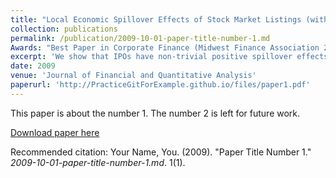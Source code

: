 ```yaml
---
title: "Local Economic Spillover Effects of Stock Market Listings (with Alexander Butler and Larry Fauver)"
collection: publications
permalink: /publication/2009-10-01-paper-title-number-1.md
Awards: "Best Paper in Corporate Finance (Midwest Finance Association 2018) +  Best Paper in Investments (Eastern Finance Association 2018)"
excerpt: 'We show that IPOs have non-trivial positive spillover effects on local labor markets, business environments, consumer spending, real estate, and migration. We mitigate endogeneity concerns about unobserved heterogeneity with restrictive geographic fixed effects coupled with a matching procedure. We show that it is the listing decision, which encompasses both a wealth and liquidity shock, that induces economic spillovers. Conditional on an IPO occurring, we estimate that an additional $10 million in IPO proceeds is associated with an extra 41 jobs and 0.7 new establishments locally.'
date: 2009
venue: 'Journal of Financial and Quantitative Analysis'
paperurl: 'http://PracticeGitForExample.github.io/files/paper1.pdf'
---
```

This paper is about the number 1. The number 2 is left for future work.

[Download paper here](http://PracticeGitForExample.github.io/files/paper1.pdf)

Recommended citation: Your Name, You. (2009). "Paper Title Number 1." <i>2009-10-01-paper-title-number-1.md</i>. 1(1).
